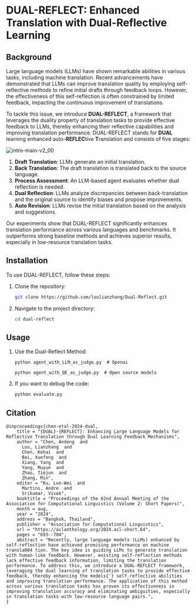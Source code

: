 # DUAL-REFLECT: Enhanced Translation with Dual-Reflective Learning

## Background

Large language models (LLMs) have shown remarkable abilities in various tasks, including machine translation. Recent advancements have demonstrated that LLMs can improve translation quality by employing self-reflective methods to refine initial drafts through feedback loops. However, the effectiveness of this self-reflection is often constrained by limited feedback, impacting the continuous improvement of translations.

To tackle this issue, we introduce **DUAL-REFLECT**, a framework that leverages the duality property of translation tasks to provide effective feedback to LLMs, thereby enhancing their reflective capabilities and improving translation performance. DUAL-REFLECT stands for **DUAL** learning enhanced auto-**REFLEC**tive **T**ranslation and consists of five stages:

![intro-main-v2_00](https://github.com/user-attachments/assets/ff9d89d6-b000-4306-a7bc-fd2c3f794bda)

1. **Draft Translation**: LLMs generate an initial translation.
2. **Back Translation**: The draft translation is translated back to the source language.
3. **Process Assessment**: An LLM-based agent evaluates whether dual reflection is needed.
4. **Dual Reflection**: LLMs analyze discrepancies between back-translation and the original source to identify biases and propose improvements.
5. **Auto Revision**: LLMs revise the initial translation based on the analysis and suggestions.

Our experiments show that DUAL-REFLECT significantly enhances translation performance across various languages and benchmarks. It outperforms strong baseline methods and achieves superior results, especially in low-resource translation tasks.

## Installation

To use DUAL-REFLECT, follow these steps:

1. Clone the repository:
   ```bash
   git clone https://github.com/loulianzhang/Dual-Reflect.git
   ```

2. Navigate to the project directory:
   ```bash
   cd dual-reflect
   ```

## Usage

1. Use the Dual-Reflect Method:
   ```evaluate.pybash
   python agent_with_LLM_as_judge.py  # Openai
 
   python agent_with_QE_as_judge.py  # Open source models
   ``` 

2. If you want to debug the code:
   ```evaluate.py
   python evaluate.py
   ```

## Citation

```
@inproceedings{chen-etal-2024-dual,
    title = "{DUAL}-{REFLECT}: Enhancing Large Language Models for Reflective Translation through Dual Learning Feedback Mechanisms",
    author = "Chen, Andong  and
      Lou, Lianzhang  and
      Chen, Kehai  and
      Bai, Xuefeng  and
      Xiang, Yang  and
      Yang, Muyun  and
      Zhao, Tiejun  and
      Zhang, Min",
    editor = "Ku, Lun-Wei  and
      Martins, Andre  and
      Srikumar, Vivek",
    booktitle = "Proceedings of the 62nd Annual Meeting of the Association for Computational Linguistics (Volume 2: Short Papers)",
    month = aug,
    year = "2024",
    address = "Bangkok, Thailand",
    publisher = "Association for Computational Linguistics",
    url = "https://aclanthology.org/2024.acl-short.64",
    pages = "693--704",
    abstract = "Recently, large language models (LLMs) enhanced by self-reflection have achieved promising performance on machine transla004 tion. The key idea is guiding LLMs to generate translation with human-like feedback. However, existing self-reflection methods lack effective feedback information, limiting the translation performance. To address this, we introduce a DUAL-REFLECT framework, leveraging the dual learning of translation tasks to provide effective feedback, thereby enhancing the models{'} self-reflective abilities and improving translation performance. The application of this method across various translation tasks has proven its effectiveness in improving translation accuracy and eliminating ambiguities, especially in translation tasks with low-resource language pairs.",
}
```
